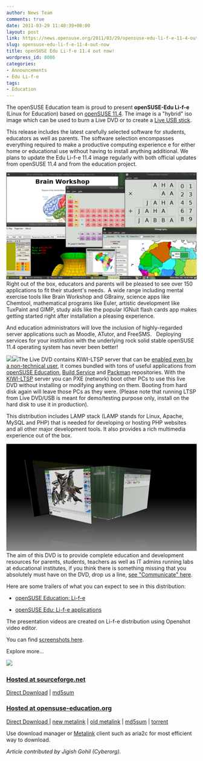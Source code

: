 ```yaml
---
author: News Team
comments: true
date: 2011-03-29 11:40:39+00:00
layout: post
link: https://news.opensuse.org/2011/03/29/opensuse-edu-li-f-e-11-4-out-now/
slug: opensuse-edu-li-f-e-11-4-out-now
title: openSUSE Edu Li-f-e 11.4 out now!
wordpress_id: 8086
categories:
- Announcements
- Edu Li-f-e
tags:
- Education
---
```


The openSUSE Education team is proud to present **openSUSE-Edu Li-f-e** (Linux for Education) based on [openSUSE 11.4](//en.opensuse.org/11.4). The image is a "hybrid" iso image which can be used to burn a Live DVD or to create a [Live USB stick](//en.opensuse.org/Live_USB_stick).

This release includes the latest carefully selected software for  students,  educators as well as parents. The software selection  encompasses  everything required to make a productive computing experience e for either  home or  educational use without having to install anything additional. We plans to update the Edu Li-f-e 11.4 image regularly with both official updates from openSUSE 11.4 and from the education project.

[![](/wp-content/uploads/2011/03/edu-apps.png)](//news.opensuse.org/2011/03/29/opensuse-edu-li-f-e-11-4-out-now/edu-apps/)Right out of the box, educators and parents will be pleased to see over 150 applications to fit their student's needs.  A wide range including mental exercise tools like Brain Workshop and GBrainy, science apps like Chemtool, mathematical programs like Euler, artistic development like TuxPaint and GIMP, study aids like the popular IGNuit flash cards app makes getting started right after installation a pleasing experience.

And education administrators will love the inclusion of highly-regarded server applications such as Moodle, ATutor, and FreeSMS.   Deploying services for your institution with the underlying rock solid stable openSUSE 11.4 operating system has never been better!

![](//lizards.opensuse.org/wp-includes/js/tinymce/plugins/wordpress/img/trans.gif)[![](//lizards.opensuse.org/wp-content/uploads/2011/03/Screenshot.png)](//lizards.opensuse.org/wp-content/uploads/2011/03/Screenshot.png)The Live DVD contains KIWI-LTSP server that can be [enabled even by a non-technical user](//en.opensuse.org/SDB:LTSP_quick_start_11.4_Edu), it comes bundled with tons of useful applications from [openSUSE Education](//en.opensuse.org/Education_repositories), [Build Service](//en.opensuse.org/Portal:Build_Service) and [Packman](//en.opensuse.org/Additional_package_repositories) repositories. With the [KIWI-LTSP](//en.opensuse.org/Portal:KIWI-LTSP) server you can PXE (network) boot other PCs to use this live DVD without   installing or modifying anything on them. Booting from hard disk again   will leave those PCs as they were. (Please note that running LTSP from   Live DVD/USB is meant for demo/testing purpose only, install on the  hard  disk to use it in production).

This distribution includes LAMP stack (LAMP stands for Linux, Apache,   MySQL and PHP) that is needed for developing or hosting PHP websites  and  all other major development tools. It also provides a rich  multimedia experience out of the box.

[![](/wp-content/uploads/2011/03/edu-11.4-1.png)](//news.opensuse.org/2011/03/29/opensuse-edu-li-f-e-11-4-out-now/edu-11-4-1/)The aim of this DVD is to provide complete education and  development  resources for parents, students, teachers as well as IT  admins running  labs at educational institutes, if you think there is  something  missing that you absolutely must have on the DVD, drop us a  line, [see "Communicate" here](//en.opensuse.org/Portal:Education).

Here are some trailers of what you can expect to see in this distribution:



	
  * [openSUSE Education: Li-f-e](//www.youtube.com/watch?v=O-xU1ldUoeM)

	
  * [openSUSE Edu: Li-f-e applications](//www.youtube.com/watch?v=6NWg8I2N_6U)


The presentation videos are created on Li-f-e distribution using Openshot video editor.

You can find [screenshots here](//en.opensuse.org/Portal:Education/Screenshots#openSUSE_Edu_Li-f-e).

Explore more...

[![](//lizards.opensuse.org/wp-content/uploads/2009/11/screenshot11.png)](//en.opensuse.org/openSUSE:Education-Li-f-e#Download)


### [Hosted at sourceforge.net](https://sourceforge.net/projects/opensuse-edu/)


[Direct Download](https://sourceforge.net/projects/opensuse-edu/files/ISOs/openSUSE-Edu-li-f-e-11.4-1-i686.iso/download) | [md5sum](//sourceforge.net/projects/opensuse-edu/files/ISOs/openSUSE-Edu-li-f-e-11.4-1-i686.iso.md5/download)


### [Hosted at opensuse-education.org](//www.opensuse-education.org/download/ISOs/)


[Direct Download ](//www.opensuse-education.org/download/ISOs/openSUSE-Edu-li-f-e-11.4-latest-i686.iso)| [new metalink](//www.opensuse-education.org/download/ISOs/openSUSE-Edu-li-f-e-11.4-1-i686.iso.meta4) | [old metalink](//www.opensuse-education.org/download/ISOs/openSUSE-Edu-li-f-e-11.4-latest-i686.iso.metalink) | [md5sum](//www.opensuse-education.org/download/ISOs/openSUSE-Edu-li-f-e-11.4-latest-i686.iso.md5) | [torrent](//www.opensuse-education.org/download/ISOs/openSUSE-Edu-li-f-e-11.4-1-i686.iso.torrent)

Use download manager or [Metalink](//en.opensuse.org/SDB:Metalink) client such as aria2c for most efficient way to download.

_Article contributed by Jigish Gohil (Cyberorg)._
